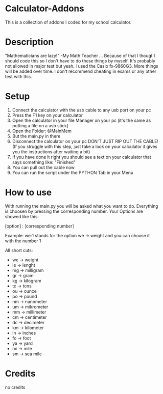 # Calculator-Addons
This is a collection of addons I coded for my school calculator.

# Description
"Mathematicians are lazy!" -My Math Teacher ... Because of that I thougt I should code this so I don't have to do these things by myself. It's probably not allowed in major test but yeah. I used the Casio fx-9860G3. More things will be added over time. I don't recommend cheating in exams or any other test with this.

# Setup
1. Connect the calculator with the usb cable to any usb port on your pc
2. Press the F1 key on your calculator
3. Open the calculator in your file Manager on your pc (it's the same as putting a file on a usb stick)
4. Open the Folder: @MainMem
5. But the main.py in there
6. Disconnect the calculator on your pc DON'T JUST RIP OUT THE CABLE! (If you struggle with this step, just take a look on your calculator it gives you the instructions after waiting a bit)
7. If you have done it right you should see a text on your calculator that says something like: "Finished"
8. You can pull out the cable now
9. You can run the script under the PYTHON Tab in your Menu

# How to use
With running the main.py you will be asked what you want to do. Everything is choosen by pressing the corresponding number. Your Options are showed like this: 

[option] : [corresponding number]

Example: we:1 stands for the option we -> weight and you can choose it with the number 1

All short cuts:
* we -> weight
* le -> lenght
* mg -> milligram
* gr -> gram
* kg -> kilogram
* to -> tons
* ou -> ounce
* po -> pound
* nm -> nanometer
* um -> mikrometer
* mm -> millimeter
* cm -> centimeter
* dc -> decimeter
* km -> kilometer
* in -> inches
* fo -> foot
* ya -> yard
* mi -> mile
* sm -> sea mile

# Credits
no credits